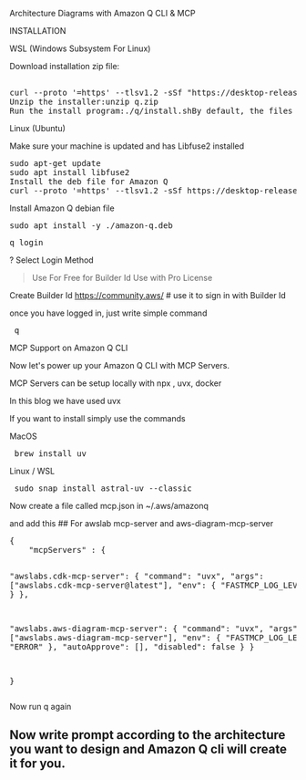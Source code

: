 Architecture Diagrams with Amazon Q CLI & MCP

INSTALLATION

<P> WSL (Windows Subsystem For Linux) </p>
<p> Download installation zip file: </p>  
<pre> 
curl --proto '=https' --tlsv1.2 -sSf "https://desktop-release.q.us-east-1.amazonaws.com/latest/q-x86_64-linux.zip" -o "q.zip"
Unzip the installer:unzip q.zip
Run the install program:./q/install.shBy default, the files are installed to ~/.local/bin.  
</pre>

<P>Linux (Ubuntu)</p>
Make sure your machine is updated and has Libfuse2 installed
<pre>
sudo apt-get update
sudo apt install libfuse2
Install the deb file for Amazon Q
curl --proto '=https' --tlsv1.2 -sSf https://desktop-release.q.us-east-1.amazonaws.com/latest/amazon-q.deb -o amazon-q.deb
</pre>

Install Amazon Q debian file
<pre>
sudo apt install -y ./amazon-q.deb
</pre>
<pre>
q login
</pre>
? Select Login Method
> Use For Free for Builder Id
> Use with Pro License

Create Builder Id
https://community.aws/ # use it to sign in with Builder Id 

once you have logged in, just write simple command
<pre> q </pre>

MCP Support on Amazon Q CLI
<p> Now let's power up your Amazon Q CLI with MCP Servers. </p>
<p> MCP Servers can be setup locally with npx , uvx, docker </p>
<p> In this blog we have used uvx </p>

If you want to install simply use the commands
<p> MacOS </p>
<pre> brew install uv </pre>

<p> Linux / WSL </p>
<pre> sudo snap install astral-uv --classic </pre>

<p> Now create a file called mcp.json in ~/.aws/amazonq </p>
<p> and add this   ## For awslab mcp-server and aws-diagram-mcp-server </p>
<pre>
{
    "mcpServers" : {
    
    
"awslabs.cdk-mcp-server": {
        "command": "uvx",
        "args": ["awslabs.cdk-mcp-server@latest"],
        "env": {
           "FASTMCP_LOG_LEVEL": "ERROR"
        }
   },
   
 "awslabs.aws-diagram-mcp-server": {
 		"command": "uvx",
 		"args": ["awslabs.aws-diagram-mcp-server"],
 		"env": {
 			"FASTMCP_LOG_LEVEL": "ERROR"
 		},
 		"autoApprove": [],
 		"disabled": false
 	}
}

}
</pre>




Now run q again


## Now write prompt according to the architecture you want to design and Amazon Q cli will create it for you.
